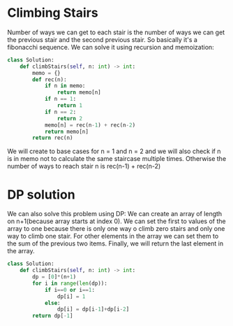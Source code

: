 # Climbing Stairs
Number of ways we can get to each stair is the number of ways we can get the previous stair and the second previous stair. So basically it's a fibonacchi sequence. We can solve it using recursion and memoization:
```python
class Solution:
    def climbStairs(self, n: int) -> int:
        memo = {}
        def rec(n):
            if n in memo:
                return memo[n]
            if n == 1:
                return 1
            if n == 2:
                return 2
            memo[n] = rec(n-1) + rec(n-2)
            return memo[n]
        return rec(n)
```
We will create to base cases for n = 1 and n = 2 and we will also check if n is in memo not to calculate the same staircase multiple times. Otherwise the number of ways to reach stair n is rec(n-1) + rec(n-2)
# DP solution
We can also solve this problem using DP:
We can create an array of length on n+1(because array starts at index 0). We can set the first to values of the array to one because there is only one way o climb zero stairs and only one way to climb one stair. For other elements in the array we can set them to the sum of the previous two items. Finally, we will return the last element in the array.
```python
class Solution:
    def climbStairs(self, n: int) -> int:
        dp = [0]*(n+1)
        for i in range(len(dp)):
            if i==0 or i==1:
                dp[i] = 1
            else:
                dp[i] = dp[i-1]+dp[i-2]
        return dp[-1]
```
